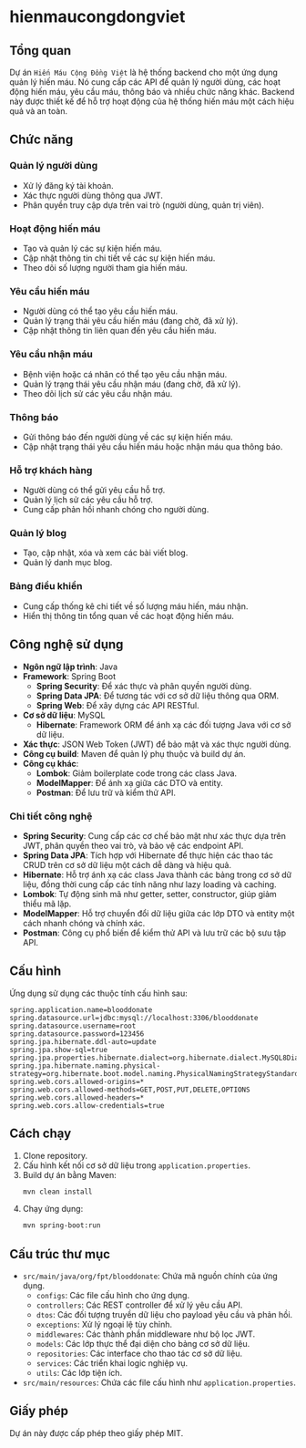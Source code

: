 # hienmaucongdongviet

## Tổng quan
Dự án `Hiến Máu Cộng Đồng Việt` là hệ thống backend cho một ứng dụng quản lý hiến máu. Nó cung cấp các API để quản lý người dùng, các hoạt động hiến máu, yêu cầu máu, thông báo và nhiều chức năng khác. Backend này được thiết kế để hỗ trợ hoạt động của hệ thống hiến máu một cách hiệu quả và an toàn.

## Chức năng
### Quản lý người dùng
- Xử lý đăng ký tài khoản.
- Xác thực người dùng thông qua JWT.
- Phân quyền truy cập dựa trên vai trò (người dùng, quản trị viên).

### Hoạt động hiến máu
- Tạo và quản lý các sự kiện hiến máu.
- Cập nhật thông tin chi tiết về các sự kiện hiến máu.
- Theo dõi số lượng người tham gia hiến máu.

### Yêu cầu hiến máu
- Người dùng có thể tạo yêu cầu hiến máu.
- Quản lý trạng thái yêu cầu hiến máu (đang chờ, đã xử lý).
- Cập nhật thông tin liên quan đến yêu cầu hiến máu.

### Yêu cầu nhận máu
- Bệnh viện hoặc cá nhân có thể tạo yêu cầu nhận máu.
- Quản lý trạng thái yêu cầu nhận máu (đang chờ, đã xử lý).
- Theo dõi lịch sử các yêu cầu nhận máu.

### Thông báo
- Gửi thông báo đến người dùng về các sự kiện hiến máu.
- Cập nhật trạng thái yêu cầu hiến máu hoặc nhận máu qua thông báo.

### Hỗ trợ khách hàng
- Người dùng có thể gửi yêu cầu hỗ trợ.
- Quản lý lịch sử các yêu cầu hỗ trợ.
- Cung cấp phản hồi nhanh chóng cho người dùng.

### Quản lý blog
- Tạo, cập nhật, xóa và xem các bài viết blog.
- Quản lý danh mục blog.

### Bảng điều khiển
- Cung cấp thống kê chi tiết về số lượng máu hiến, máu nhận.
- Hiển thị thông tin tổng quan về các hoạt động hiến máu.

## Công nghệ sử dụng
- **Ngôn ngữ lập trình**: Java
- **Framework**: Spring Boot
  - **Spring Security**: Để xác thực và phân quyền người dùng.
  - **Spring Data JPA**: Để tương tác với cơ sở dữ liệu thông qua ORM.
  - **Spring Web**: Để xây dựng các API RESTful.
- **Cơ sở dữ liệu**: MySQL
  - **Hibernate**: Framework ORM để ánh xạ các đối tượng Java với cơ sở dữ liệu.
- **Xác thực**: JSON Web Token (JWT) để bảo mật và xác thực người dùng.
- **Công cụ build**: Maven để quản lý phụ thuộc và build dự án.
- **Công cụ khác**:
  - **Lombok**: Giảm boilerplate code trong các class Java.
  - **ModelMapper**: Để ánh xạ giữa các DTO và entity.
  - **Postman**: Để lưu trữ và kiểm thử API.

### Chi tiết công nghệ
- **Spring Security**: Cung cấp các cơ chế bảo mật như xác thực dựa trên JWT, phân quyền theo vai trò, và bảo vệ các endpoint API.
- **Spring Data JPA**: Tích hợp với Hibernate để thực hiện các thao tác CRUD trên cơ sở dữ liệu một cách dễ dàng và hiệu quả.
- **Hibernate**: Hỗ trợ ánh xạ các class Java thành các bảng trong cơ sở dữ liệu, đồng thời cung cấp các tính năng như lazy loading và caching.
- **Lombok**: Tự động sinh mã như getter, setter, constructor, giúp giảm thiểu mã lặp.
- **ModelMapper**: Hỗ trợ chuyển đổi dữ liệu giữa các lớp DTO và entity một cách nhanh chóng và chính xác.
- **Postman**: Công cụ phổ biến để kiểm thử API và lưu trữ các bộ sưu tập API.

## Cấu hình
Ứng dụng sử dụng các thuộc tính cấu hình sau:

```properties
spring.application.name=blooddonate
spring.datasource.url=jdbc:mysql://localhost:3306/blooddonate
spring.datasource.username=root
spring.datasource.password=123456
spring.jpa.hibernate.ddl-auto=update
spring.jpa.show-sql=true
spring.jpa.properties.hibernate.dialect=org.hibernate.dialect.MySQL8Dialect
spring.jpa.hibernate.naming.physical-strategy=org.hibernate.boot.model.naming.PhysicalNamingStrategyStandardImpl
spring.web.cors.allowed-origins=*
spring.web.cors.allowed-methods=GET,POST,PUT,DELETE,OPTIONS
spring.web.cors.allowed-headers=*
spring.web.cors.allow-credentials=true
```

## Cách chạy
1. Clone repository.
2. Cấu hình kết nối cơ sở dữ liệu trong `application.properties`.
3. Build dự án bằng Maven:
   ```bash
   mvn clean install
   ```
4. Chạy ứng dụng:
   ```bash
   mvn spring-boot:run
   ```

## Cấu trúc thư mục
- `src/main/java/org/fpt/blooddonate`: Chứa mã nguồn chính của ứng dụng.
  - `configs`: Các file cấu hình cho ứng dụng.
  - `controllers`: Các REST controller để xử lý yêu cầu API.
  - `dtos`: Các đối tượng truyền dữ liệu cho payload yêu cầu và phản hồi.
  - `exceptions`: Xử lý ngoại lệ tùy chỉnh.
  - `middlewares`: Các thành phần middleware như bộ lọc JWT.
  - `models`: Các lớp thực thể đại diện cho bảng cơ sở dữ liệu.
  - `repositories`: Các interface cho thao tác cơ sở dữ liệu.
  - `services`: Các triển khai logic nghiệp vụ.
  - `utils`: Các lớp tiện ích.
- `src/main/resources`: Chứa các file cấu hình như `application.properties`.

## Giấy phép
Dự án này được cấp phép theo giấy phép MIT.
